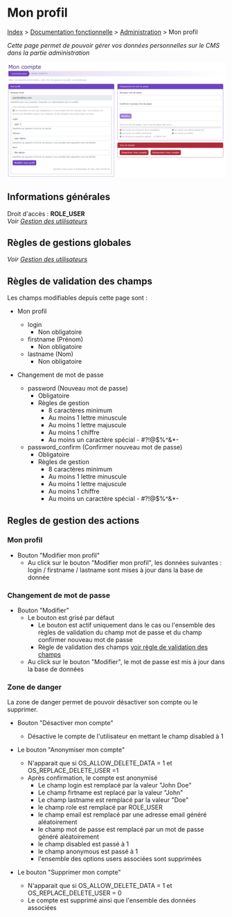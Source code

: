 # Mon profil

[Index](index.md) > [Documentation fonctionnelle](../index.md) > [Administration](index.md) > Mon profil

*Cette page permet de pouvoir gérer vos données personnelles sur le CMS dans la partie administration*

![mon profil](files/mon_profil/mon_profil.png)

## Informations générales
Droit d'accès : **ROLE_USER**  
*Voir [Gestion des utilisateurs](System/user.md#informations-générales)*

## Règles de gestions globales
*Voir [Gestion des utilisateurs](System/user.md#règles-de-gestions-globales)*

## Règles de validation des champs
Les champs modifiables depuis cette page sont :

* Mon profil
  * login
    * Non obligatoire
  * firstname (Prénom)
    * Non obligatoire
  * lastname (Nom)
    * Non obligatoire

* Changement de mot de passe
  * password (Nouveau mot de passe)
    * Obligatoire
    * Règles de gestion
      * 8 caractères minimum
      * Au moins 1 lettre minuscule
      * Au moins 1 lettre majuscule
      * Au moins 1 chiffre
      * Au moins un caractère spécial - #?!@$%^&*-
  * password_confirm (Confirmer nouveau mot de passe)
    * Obligatoire
    * Règles de gestion
        * 8 caractères minimum
        * Au moins 1 lettre minuscule
        * Au moins 1 lettre majuscule
        * Au moins 1 chiffre
        * Au moins un caractère spécial - #?!@$%^&*-

## Regles de gestion des actions

### Mon profil
* Bouton "Modifier mon profil"
  - Au click sur le bouton "Modifier mon profil", les données suivantes : login / firstname / lastname sont mises à jour dans la base de donnée    

### Changement de mot de passe
* Bouton "Modifier"
  * Le bouton est grisé par défaut
    * Le bouton est actif uniquement dans le cas ou l'ensemble des règles de validation du champ mot de passe et du champ confirmer nouveau mot de passe
    * Règle de validation des champs [voir règle de validation des champs](#règles-de-validation-des-champs)
  * Au click sur le bouton "Modifier", le mot de passe est mis à jour dans la base de données

### Zone de danger
La zone de danger permet de pouvoir désactiver son compte ou le supprimer.

* Bouton "Désactiver mon compte"
  * Désactive le compte de l'utilisateur en mettant le champ disabled à 1

* Le bouton "Anonymiser mon compte"
  * N'apparait que si OS_ALLOW_DELETE_DATA = 1 et OS_REPLACE_DELETE_USER =1
  * Après confirmation, le compte est anonymisé
    * Le champ login est remplacé par la valeur "John Doe"
    * Le champ firtname est replacé par la valeur "John"
    * Le champ lastname est remplacé par la valeur "Doe"
    * le champ role est remplacé par ROLE_USER
    * le champ email est remplacé par une adresse email généré aléatoirement
    * le champ mot de passe est remplacé par un mot de passe généré aléatoirement
    * le champ disabled est passé à 1
    * le champ anonymous est passé à 1
    * l'ensemble des options users associées sont supprimées
* Le bouton "Supprimer mon compte"
  * N'apparait que si OS_ALLOW_DELETE_DATA = 1 et OS_REPLACE_DELETE_USER = 0
  * Le compte est supprimé ainsi que l'ensemble des données associées